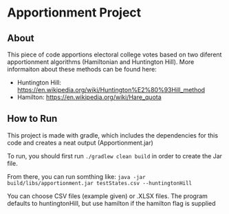 # Apportionment Project


## About
This piece of code apportions electoral college votes based on two diferent apportionment algorithms (Hamiltonian and Huntington Hill).
More informaiton about these methods can be found here:

 - Huntington Hill: https://en.wikipedia.org/wiki/Huntington%E2%80%93Hill_method
 - Hamilton: https://en.wikipedia.org/wiki/Hare_quota 


## How to Run
This project is made with gradle, which includes the dependencies for this code and creates a neat output (Apportionment.jar)

To run, you should first run `./gradlew clean build` in order to create the Jar file.

From there, you can run somthing like: `java -jar build/libs/apportionment.jar testStates.csv --huntingtonHill`

You can choose CSV files (example given) or .XLSX files. The program defaults to huntingtonHill, but use hamilton if the hamilton flag is supplied